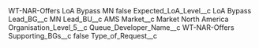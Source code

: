 <?xml version="1.0" encoding="UTF-8"?>
<CustomMetadata xmlns="http://soap.sforce.com/2006/04/metadata" xmlns:xsi="http://www.w3.org/2001/XMLSchema-instance" xmlns:xsd="http://www.w3.org/2001/XMLSchema">
    <label>WT-NAR-Offers LoA Bypass MN</label>
    <protected>false</protected>
    <values>
        <field>Expected_LoA_Level__c</field>
        <value xsi:type="xsd:string">LoA Bypass</value>
    </values>
    <values>
        <field>Lead_BG__c</field>
        <value xsi:type="xsd:string">MN</value>
    </values>
    <values>
        <field>Lead_BU__c</field>
        <value xsi:type="xsd:string">AMS</value>
    </values>
    <values>
        <field>Market__c</field>
        <value xsi:type="xsd:string">Market North America</value>
    </values>
    <values>
        <field>Organisation_Level_5__c</field>
        <value xsi:nil="true"/>
    </values>
    <values>
        <field>Queue_Developer_Name__c</field>
        <value xsi:type="xsd:string">WT-NAR-Offers</value>
    </values>
    <values>
        <field>Supporting_BGs__c</field>
        <value xsi:type="xsd:boolean">false</value>
    </values>
    <values>
        <field>Type_of_Request__c</field>
        <value xsi:nil="true"/>
    </values>
</CustomMetadata>
